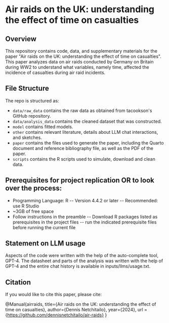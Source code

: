 # Air raids on the UK: understanding the effect of time on casualties

## Overview
This repository contains code, data, and supplementary materials for the paper "Air raids on the UK: understanding the effect of time on casualties".  
This paper analyzes data on air raids conducted by Germany on Britain during WW2 to understand what variables, namely time, affected the incidence of casualties during air raid incidents. 

## File Structure 

The repo is structured as:

-   `data/raw_data` contains the raw data as obtained from tacookson's GitHub repository.
-   `data/analysis_data` contains the cleaned dataset that was constructed.
-   `model` contains fitted models. 
-   `other` contains relevant literature, details about LLM chat interactions, and sketches.
-   `paper` contains the files used to generate the paper, including the Quarto document and reference bibliography file, as well as the PDF of the paper. 
-   `scripts` contains the R scripts used to simulate, download and clean data.

## Prerequisites for project replication OR to look over the process:
- Programming Language: R
  -- Version 4.4.2 or later
  -- Recommended: use R Studio
- ~3GB of free space
- Follow instructions in the preamble
  -- Download R packages listed as prerequisites in the project files
  -- run the indicated prerequisite files before running the current file 

## Statement on LLM usage

Aspects of the code were written with the help of the auto-complete tool, GPT-4. The datasheet and parts of the analysis was written with the help of GPT-4 and the entire chat history is available in inputs/llms/usage.txt.

## Citation
If you would like to cite this paper, please cite:

@Manual{airraids,
title={Air raids on the UK: understanding the effect of time on casualties},
author={Dennis Netchitailo},
year={2024},
url ={https://github.com/dennisnetchitailo/air-raids}
}